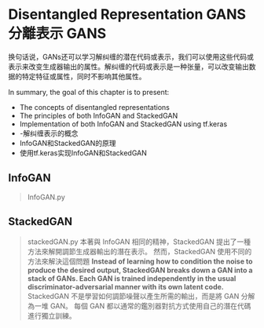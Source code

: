 # Disentangled Representation GANS 分離表示 GANS
换句话说，GANs还可以学习解纠缠的潜在代码或表示，我们可以使用这些代码或表示来改变生成器输出的属性。解纠缠的代码或表示是一种张量，可以改变输出数据的特定特征或属性，同时不影响其他属性。

In summary, the goal of this chapter is to present:
- The concepts of disentangled representations
- The principles of both InfoGAN and StackedGAN
- Implementation of both InfoGAN and StackedGAN using tf.keras
- -解纠缠表示的概念
- InfoGAN和StackedGAN的原理
- 使用tf.keras实现InfoGAN和StackedGAN

## InfoGAN
> InfoGAN.py

## StackedGAN 
> stackedGAN.py
本著與 InfoGAN 相同的精神，StackedGAN 提出了一種方法來解開調節生成器輸出的潛在表示。 然而，StackedGAN 使用不同的方法來解決這個問題
**Instead of learning how to condition the noise to produce the desired output, StackedGAN breaks down a GAN into a stack of GANs. Each GAN is trained independently in the usual discriminator-adversarial manner with its own latent code.**
StackedGAN 不是學習如何調節噪聲以產生所需的輸出，而是將 GAN 分解為一堆 GAN。 每個 GAN 都以通常的鑑別器對抗方式使用自己的潛在代碼進行獨立訓練。
